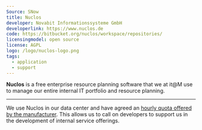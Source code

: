 ```yaml
---
Source: SNow
title: Nuclos
developer: Novabit Informationssysteme GmbH
developerlink: https://www.nuclos.de
code: https://bitbucket.org/nuclos/workspace/repositories/
licensingmodel: open source
license: AGPL
logo: /logo/nuclos-logo.png
tags:
  - application
  - support
---
```


**Nuclos** is a free enterprise resource planning software that we at it@M use to manage our entire internal IT portfolio and resource planning.

---

We use Nuclos in our data center and have agreed an [hourly quota offered by the manufacturer](https://www.nuclos.de/support/).
This allows us to call on developers to support us in the development of internal service offerings.
